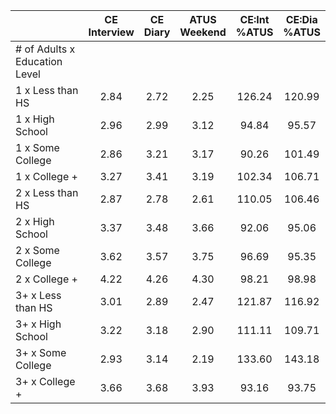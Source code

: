 
|                      | CE<br>Interview |  CE<br>Diary | ATUS<br>Weekend | CE:Int<br>%ATUS | CE:Dia<br>%ATUS |
| -------------------- | :----------: | :----------: | :----------: | :----------: | :----------: |
| # of Adults x Education Level |              |              |              |              |              |
| 1 x Less than HS     |         2.84 |         2.72 |         2.25 |       126.24 |       120.99 |
| 1 x High School      |         2.96 |         2.99 |         3.12 |        94.84 |        95.57 |
| 1 x Some College     |         2.86 |         3.21 |         3.17 |        90.26 |       101.49 |
| 1 x College +        |         3.27 |         3.41 |         3.19 |       102.34 |       106.71 |
| 2 x Less than HS     |         2.87 |         2.78 |         2.61 |       110.05 |       106.46 |
| 2 x High School      |         3.37 |         3.48 |         3.66 |        92.06 |        95.06 |
| 2 x Some College     |         3.62 |         3.57 |         3.75 |        96.69 |        95.35 |
| 2 x College +        |         4.22 |         4.26 |         4.30 |        98.21 |        98.98 |
| 3+ x Less than HS    |         3.01 |         2.89 |         2.47 |       121.87 |       116.92 |
| 3+ x High School     |         3.22 |         3.18 |         2.90 |       111.11 |       109.71 |
| 3+ x Some College    |         2.93 |         3.14 |         2.19 |       133.60 |       143.18 |
| 3+ x College +       |         3.66 |         3.68 |         3.93 |        93.16 |        93.75 |

